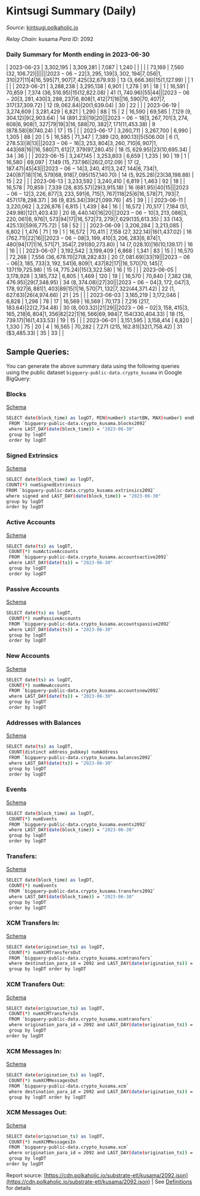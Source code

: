 # Kintsugi Summary (Daily)

_Source_: [kintsugi.polkaholic.io](https://kintsugi.polkaholic.io)

*Relay Chain*: kusama
*Para ID*: 2092



### Daily Summary for Month ending in 2023-06-30


| 2023-06-23 | 3,302,195 | 3,309,281 | 7,087 | 1,240 |  |  |  |  | 73,169 | 7,560 ($32,106.72) |   |   |  |  |  |
| 2023-06-22 | 3,295,139 | 3,302,194 | 7,056 | 1,310 | 27 | 11 | 4 | 16,595 | 71,907 | 7,425 ($32,679.93) | 13 ($3,666.36) | 15 ($1,127.99) |  | 1 |  |
| 2023-06-21 | 3,288,238 | 3,295,138 | 6,901 | 1,278 | 91 | 18 | 1 | 16,591 | 70,859 | 7,374 ($36,516.95) | 15 ($12,822.08) | 41 ($1,740.96) | 55 | 44 |  |
| 2023-06-20 | 3,281,430 | 3,288,237 | 6,808 | 1,412 | 71 | 16 |  | 16,590 | 70,407 | 7,317 ($37,309.72) | 12 ($9,062.84) | 20 ($1,639.04) | 30 | 22 |  |
| 2023-06-19 | 3,274,609 | 3,281,429 | 6,821 | 1,290 | 88 | 15 | 2 | 16,590 | 69,585 | 7,129 ($9,304.12) | 9 ($2,903.64) | 14 ($891.23) | 19 | 20 |  |
| 2023-06-18 | 3,267,701 | 3,274,608 | 6,908 | 1,327 | 79 | 19 | 3 | 16,588 | 70,382 | 7,171 ($11,453.38) | 9 ($878.58) | 8 ($740.24) | 17 | 15 |  |
| 2023-06-17 | 3,260,711 | 3,267,700 | 6,990 | 1,305 | 88 | 20 | 5 | 16,585 | 71,347 | 7,389 ($20,890.13) | 5 ($506.00) | 6 ($1,278.53) | 8 | 13 |  |
| 2023-06-16 | 3,253,804 | 3,260,710 | 6,907 | 1,443 | 68 | 16 |  | 16,580 | 71,612 | 7,379 ($97,280.45) | 18 ($5,629.95) | 23 ($10,695.34) | 34 | 36 |  |
| 2023-06-15 | 3,247,145 | 3,253,803 | 6,659 | 1,235 | 90 | 19 | 1 | 16,580 | 69,097 | 7,149 ($15,737.96) | 26 ($2,012.09) | 17 ($2,187.47) | 45 | 43 |  |
| 2023-06-14 | 3,240,411 | 3,247,144 | 6,734 | 1,240 | 87 | 18 | 1 | 16,579 | 68,918 | 7,095 ($157,140.70) | 14 ($5,925.28) | 23 ($38,198.88) | 15 | 22 |  |
| 2023-06-13 | 3,233,592 | 3,240,410 | 6,819 | 1,463 | 92 | 18 |  | 16,578 | 70,859 | 7,339 ($28,835.57) | 29 ($3,915.18) | 16 ($681.95) | 40 | 15 |  |
| 2023-06-12 | 3,226,877 | 3,233,591 | 6,715 | 1,767 | 118 | 25 | 6 | 16,578 | 71,793 | 7,457 ($178,298.37) | 36 ($9,835.34) | 39 ($21,099.76) | 45 | 39 |  |
| 2023-06-11 | 3,220,062 | 3,226,876 | 6,815 | 1,439 | 84 | 16 |  | 16,572 | 70,517 | 7,184 ($51,249.98) | 12 ($1,403.43) | 20 ($6,440.14) | 16 | 20 |  |
| 2023-06-10 | 3,213,086 | 3,220,061 | 6,976 | 1,573 | 94 | 17 |  | 16,572 | 73,279 | 7,629 ($135,613.35) | 33 ($143,425.13) | 59 ($6,775.72) | 58 | 52 |  |
| 2023-06-09 | 3,206,284 | 3,213,085 | 6,802 | 1,476 | 71 | 19 | 1 | 16,572 | 70,411 | 7,158 ($27,322.14) | 16 ($1,437.02) | 16 ($762.71) | 22 | 16 |  |
| 2023-06-08 | 3,199,410 | 3,206,283 | 6,874 | 1,480 | 94 | 17 | 1 | 16,571 | 71,354 | 7,291 ($80,273.80) | 14 ($7,028.10) | 16 ($10,139.17) | 16 | 16 |  |
| 2023-06-07 | 3,192,542 | 3,199,409 | 6,868 | 1,341 | 83 | 15 |  | 16,570 | 72,268 | 7,556 ($36,678.11) | 27 ($8,282.83) | 20 ($7,081.69) | 33 | 19 |  |
| 2023-06-06 | 3,185,733 | 3,192,541 | 6,809 | 1,437 | 82 | 17 |  | 16,570 | 70,145 | 7,137 ($19,725.98) | 15 ($4,775.24) | 15 ($3,322.58) | 16 | 15 |  |
| 2023-06-05 | 3,178,928 | 3,185,732 | 6,805 | 1,469 | 120 | 19 |  | 16,570 | 70,840 | 7,382 ($38,476.95) | 29 ($7,348.95) | 34 ($8,374.08) | 27 | 30 |  |
| 2023-06-04 | 3,172,047 | 3,178,927 | 6,881 | 1,403 | 89 | 15 | 1 | 16,570 | 71,132 | 7,322 ($44,371.42) | 22 ($1,627.63) | 26 ($4,974.66) | 21 | 25 |  |
| 2023-06-03 | 3,165,219 | 3,172,046 | 6,828 | 1,296 | 78 | 17 | 16,569 | 16,569 | 70,173 | 7,216 ($217,183.64) | 22 ($2,734.48) | 30 ($8,003.32) | 21 | 29 |  |
| 2023-06-02 | 3,158,415 | 3,165,218 | 6,804 | 1,356 | 82 | 22 | 1 | 16,566 | 69,984 | 7,154 ($330,404.33) | 18 ($15,739.17) | 16 ($1,433.53) | 19 | 15 |  |
| 2023-06-01 | 3,151,595 | 3,158,414 | 6,820 | 1,330 | 75 | 20 | 4 | 16,565 | 70,282 | 7,271 ($215,162.81) | 32 ($1,758.42) | 31 ($3,485.33) | 35 | 33 |  |

## Sample Queries:
You can generate the above summary data using the following queries using the public dataset `bigquery-public-data.crypto_kusama` in Google BigQuery:


### Blocks 

[Schema](https://github.com/colorfulnotion/substrate-etl/blob/main/schema/blocks.json)

```bash
SELECT date(block_time) as logDT, MIN(number) startBN, MAX(number) endBN, COUNT(*) numBlocks 
 FROM `bigquery-public-data.crypto_kusama.blocks2092`  
 where LAST_DAY(date(block_time)) = "2023-06-30" 
 group by logDT 
 order by logDT
```

### Signed Extrinsics 

[Schema](https://github.com/colorfulnotion/substrate-etl/blob/main/schema/extrinsics.json)

```bash
SELECT date(block_time) as logDT, 
COUNT(*) numSignedExtrinsics 
FROM `bigquery-public-data.crypto_kusama.extrinsics2092`  
where signed and LAST_DAY(date(block_time)) = "2023-06-30" 
group by logDT 
order by logDT
```

### Active Accounts 

[Schema](https://github.com/colorfulnotion/substrate-etl/blob/main/schema/accountsactive.json)

```bash
SELECT date(ts) as logDT, 
 COUNT(*) numActiveAccounts 
 FROM `bigquery-public-data.crypto_kusama.accountsactive2092` 
 where LAST_DAY(date(ts)) = "2023-06-30" 
 group by logDT 
 order by logDT
```

### Passive Accounts 

[Schema](https://github.com/colorfulnotion/substrate-etl/blob/main/schema/accountspassive.json)

```bash
SELECT date(ts) as logDT, 
 COUNT(*) numPassiveAccounts 
 FROM `bigquery-public-data.crypto_kusama.accountspassive2092` 
 where LAST_DAY(date(ts)) = "2023-06-30" 
 group by logDT 
 order by logDT
```

### New Accounts 

[Schema](https://github.com/colorfulnotion/substrate-etl/blob/main/schema/accountsnew.json)

```bash
SELECT date(ts) as logDT, 
 COUNT(*) numNewAccounts 
 FROM `bigquery-public-data.crypto_kusama.accountsnew2092` 
 where LAST_DAY(date(ts)) = "2023-06-30" 
 group by logDT
 order by logDT
```

### Addresses with Balances 

[Schema](https://github.com/colorfulnotion/substrate-etl/blob/main/schema/balances.json)

```bash
SELECT date(ts) as logDT,
 COUNT(distinct address_pubkey) numAddress 
 FROM `bigquery-public-data.crypto_kusama.balances2092` 
 where LAST_DAY(date(ts)) = "2023-06-30" 
 group by logDT 
 order by logDT
```

### Events 

[Schema](https://github.com/colorfulnotion/substrate-etl/blob/main/schema/events.json)

```bash
SELECT date(block_time) as logDT, 
 COUNT(*) numEvents 
 FROM `bigquery-public-data.crypto_kusama.events2092` 
 where LAST_DAY(date(block_time)) = "2023-06-30" 
 group by logDT 
 order by logDT
```

### Transfers:

[Schema](https://github.com/colorfulnotion/substrate-etl/blob/main/schema/transfers.json)

```bash
SELECT date(block_time) as logDT, 
 COUNT(*) numEvents 
 FROM `bigquery-public-data.crypto_kusama.transfers2092` 
 where LAST_DAY(date(block_time)) = "2023-06-30" 
 group by logDT 
 order by logDT
```

### XCM Transfers In: 

[Schema](https://github.com/colorfulnotion/substrate-etl/blob/main/schema/xcmtransfers.json)

```bash
SELECT date(origination_ts) as logDT, 
 COUNT(*) numXCMTransfersOut 
 FROM `bigquery-public-data.crypto_kusama.xcmtransfers` 
 where destination_para_id = 2092 and LAST_DAY(date(origination_ts)) = "2023-06-30" 
 group by logDT order by logDT
```

### XCM Transfers Out: 

[Schema](https://github.com/colorfulnotion/substrate-etl/blob/main/schema/xcmtransfers.json)

```bash
SELECT date(origination_ts) as logDT, 
 COUNT(*) numXCMTransfersIn 
 FROM `bigquery-public-data.crypto_kusama.xcmtransfers` 
 where origination_para_id = 2092 and LAST_DAY(date(origination_ts)) = "2023-06-30" 
 group by logDT 
order by logDT
```

### XCM Messages In: 

[Schema](https://github.com/colorfulnotion/substrate-etl/blob/main/schema/xcm.json)

```bash
SELECT date(origination_ts) as logDT, 
 COUNT(*) numXCMMessagesOut 
 FROM `bigquery-public-data.crypto_kusama.xcm` 
 where destination_para_id = 2092 and LAST_DAY(date(origination_ts)) = "2023-06-30" 
 group by logDT order by logDT
```

### XCM Messages Out: 

[Schema](https://github.com/colorfulnotion/substrate-etl/blob/main/schema/xcm.json)

```bash
SELECT date(origination_ts) as logDT, 
 COUNT(*) numXCMMessagesIn 
 FROM `bigquery-public-data.crypto_kusama.xcm` 
 where origination_para_id = 2092 and LAST_DAY(date(origination_ts)) = "2023-06-30" 
 group by logDT 
order by logDT
```


Report source: [https://cdn.polkaholic.io/substrate-etl/kusama/2092.json](https://cdn.polkaholic.io/substrate-etl/kusama/2092.json) | See [Definitions](/DEFINITIONS.md) for details
